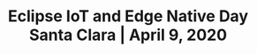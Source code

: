 ---
title: "Eclipse IoT and Edge Native Day Santa Clara | April 9, 2020"
description: "The first Eclipse IoT and Edge Native Day will take place on April 9, 2020 in Santa Jose, California. Join us for an event packed with great speakers covering a wide range of IoT and Edge Computing topics."
keywords: ["eclipse", "eclipse iot", "edge", "edge native", "eclipse edge native", "internet of things", "iot", "events", "san jose", "california"]
share_img: "eclipse-iot-and-edge-day-san-jose-2020/images/preview.jpg"
page_favicon: "https://www.eclipse.org/eclipse.org-common/themes/solstice/public/images/favicon.ico"
disable_css: "true"
disable_js: "true"
aliases:
    - /eclipse-iot-day-san-jose/
    - /eclipse-iot-day-santa-clara-2018/
    - /eclipse-iot-day-santa-clara-2019/
    - /eclipse-iot-day-singapore-2018/
---